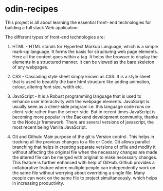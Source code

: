 # odin-recipes
This project is all about learning the essential front- end technologies for building a full stack Web application.

The different types of front-end technologies are:

1. HTML - HTML stands for Hypertext Markup Language, which is a simple mark-up language. It forms the basis for structuring web page elements. Here all the content goes within a tag. It helps the browser to display the elements in a structured manner. It can be viewed as the bare skeleton of any webpages.
2. CSS - Cascading style sheet simply known as CSS. It is a style sheet that is used to beautify the bare html structure like adding animation, colour, altering font size, width etc.
 
3. JavaScript - It is a Robust programming language that is used to enhance user interactivity with the webpage elements. JavaScript is usually seen as a client-side program i.e. this language code runs on client-side rather than the server-side. But in recent times JavaScript is becoming more popular in the Backend development community, thanks to the Node.js framework. There are several versions of javascript, the most recent being Vanilla JavaScript.
 
4. Git and Github: Main purpose of the git is Version control. This helps in tracking all the previous changes to a file or Code. Git allows parallel branching that helps in creating separate versions of pfile and modify it without affecting the original file when the necessary changes are made the altered file can be merged with original to make necessary changes. This feature is further enhanced with help of GitHub. Github provides a collaborative feature where multiple people can independently work on the same file without worrying about overriding a single file. Many people can work on the same file to project simultaneously. which helps in increasing productivity.
 
 


